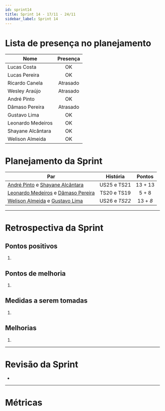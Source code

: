 ```yaml
---
id: sprint14
title: Sprint 14 - 17/11 - 24/11
sidebar_label: Sprint 14
---
```


# Lista de presença no planejamento
|Nome|Presença|
|----|:------:|
|Lucas Costa|OK|
|Lucas Pereira|OK|
|Ricardo Canela|Atrasado|
|Wesley Araújo|Atrasado|
|André Pinto|OK|
|Dâmaso Pereira|Atrasado|
|Gustavo Lima|OK|
|Leonardo Medeiros|OK|
|Shayane Alcântara|OK|
|Welison Almeida|OK|

# Planejamento da Sprint
|Par|História|Pontos|
|---|:------:|:----:|
|[André Pinto](https://github.com/andrelucax) e [Shayane Alcântara](https://github.com/shayanealcantara)|US25 e TS21|13 + 13|
|[Leonardo Medeiros](https://github.com/leomedeiros1) e [Dâmaso Pereira](https://github.com/juniopereirab)|TS20 e TS19|5 + 8|
|[Welison Almeida](https://github.com/WelisonR) e [Gustavo Lima](https://github.com/gustavolima00)|US26 e *TS22*|13 + *8*|

-------------------------------------------------------------------------------
# Retrospectiva da Sprint
## Pontos positivos
1. 

## Pontos de melhoria
1. 

## Medidas a serem tomadas
1. 

## Melhorias
1. 

-------------------------------------------------------------------------------
# Revisão da Sprint
* 
-------------------------------------------------------------------------------
# Métricas
<!-- ## Horas durante a sprint
![tempo-mds-14](assets/sprints/tempo-mds-14.png)
![tempo-eps-14](assets/sprints/tempo-eps-14.png)
![tempo-geral-14](assets/sprints/tempo-geral-14.png)

## Horas totais
![total-horas-14](assets/sprints/total-horas-14.png)
![total-horas-td-14](assets/sprints/total-horas-td-14.png)

## Velocity
![velocity-14](assets/sprints/velocity-14.png)

## Burndown
![burndown-14](assets/sprints/burndown-14.png) -->